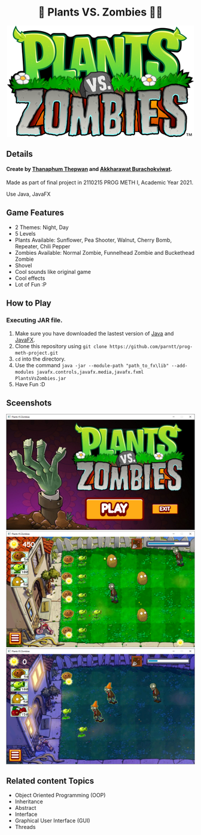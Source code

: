 <h1 align="center">🌱 Plants VS. Zombies 🧟‍♂️</h1>
<p align="center">
  <img width="500" src="./assets/images/Pvz_logo.png">
</p>

## Details

#### Create by **[Thanaphum Thepwan](https://www.github.com/tnptw)** and **[Akkharawat Burachokviwat](https://www.github.com/EarthAkkharawat)**.

Made as part of final project in 2110215 PROG METH I, Academic Year 2021.

Use Java, JavaFX

## Game Features

- 2 Themes: Night, Day
- 5 Levels
- Plants Available: Sunflower, Pea Shooter, Walnut, Cherry Bomb, Repeater, Chili Pepper
- Zombies Available: Normal Zombie, Funnelhead Zombie and Buckethead Zombie
- Shovel
- Cool sounds like original game
- Cool effects
- Lot of Fun :P

## How to Play
### Executing JAR file.
  1. Make sure you have downloaded the lastest version of [Java](https://oracle.com/java/technologies/downloads/) and [JavaFX](https://gluonhq.com/products/javafx/).
  2. Clone this repository using `git clone https://github.com/parntt/prog-meth-project.git`
  3. `cd` into the directory.
  4. Use the command `java -jar --module-path "path_to_fx\lib" --add-modules javafx.controls,javafx.media,javafx.fxml PlantsVsZombies.jar`
  5. Have Fun :D 

## Sceenshots

![alt_text](./screenshots/MainMenu.PNG)
![alt_text](./screenshots/GamePlay_day.PNG)
![alt_text](./screenshots/GamePlay_night.PNG)

## Related content Topics 

- Object Oriented Programming (OOP)
- Inheritance
- Abstract
- Interface
- Graphical User Interface (GUI)
- Threads
